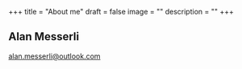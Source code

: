 +++
title = "About me"
draft = false
image = ""
description = ""
+++
![]()

## Alan Messerli

alan.messerli@outlook.com